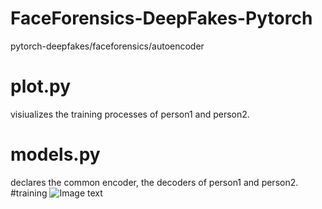 # FaceForensics-DeepFakes-Pytorch
pytorch-deepfakes/faceforensics/autoencoder

# plot.py
visiualizes the training processes of person1 and person2.

# models.py
declares the common encoder, the decoders of person1 and person2.
#training
![Image text](https://github.com/futureisatyourhand/FaceForensics-DeepFakes-Pytorch/blob/master/train.png)
